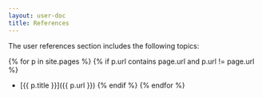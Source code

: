 ```yaml
---
layout: user-doc
title: References
---
```


The user references section includes the following topics:

{% for p in site.pages %}
{% if p.url contains page.url and p.url != page.url %}
- [{{ p.title }}]({{ p.url }})
{% endif %}
{% endfor %}
